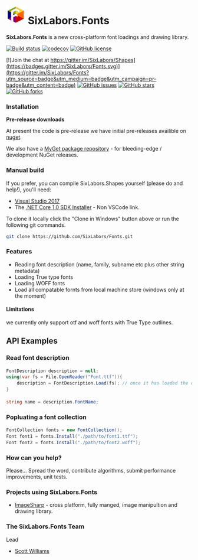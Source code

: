 
#  <img src="icons/icon.png" width="52" height="52" /> SixLabors.Fonts

**SixLabors.Fonts** is a new cross-platform font loadings and drawing library.

[![Build status](https://ci.appveyor.com/api/projects/status/i91ikeleqhco6nqt/branch/master?svg=true)](https://ci.appveyor.com/project/tocsoft/fonts/branch/master)
[![codecov](https://codecov.io/gh/SixLabors/Fonts/branch/master/graph/badge.svg)](https://codecov.io/gh/SixLabors/Fonts)
[![GitHub license](https://img.shields.io/badge/license-Apache%202-blue.svg)](https://raw.githubusercontent.com/SixLabors/Fonts/master/LICENSE)

[![Join the chat at https://gitter.im/SixLabors/Shapes](https://badges.gitter.im/SixLabors/Fonts.svg)](https://gitter.im/SixLabors/Fonts?utm_source=badge&utm_medium=badge&utm_campaign=pr-badge&utm_content=badge)
[![GitHub issues](https://img.shields.io/github/issues/SixLabors/Fonts.svg)](https://github.com/SixLabors/Fonts/issues)
[![GitHub stars](https://img.shields.io/github/stars/SixLabors/Fonts.svg)](https://github.com/SixLabors/Fonts/stargazers)
[![GitHub forks](https://img.shields.io/github/forks/SixLabors/Fonts.svg)](https://github.com/SixLabors/Fonts/network)


### Installation

**Pre-release downloads**

At present the code is pre-release we have initial pre-releases availible on [nuget](https://www.nuget.org/packages/SixLabors.Fonts/).

We also have a [MyGet package repository](https://www.myget.org/gallery/SixLabors) - for bleeding-edge / development NuGet releases.

### Manual build

If you prefer, you can compile SixLabors.Shapes yourself (please do and help!), you'll need:

- [Visual Studio 2017](https://www.visualstudio.com/en-us/news/releasenotes/vs2017-relnotes)
- The [.NET Core 1.0 SDK Installer](https://www.microsoft.com/net/core#windows) - Non VSCode link.

To clone it locally click the "Clone in Windows" button above or run the following git commands.

```bash
git clone https://github.com/SixLabors/Fonts.git
```

### Features
- Reading font description (name, family, subname etc plus other string metadata)
- Loading True type fonts
- Loading WOFF fonts
- Load all compatable fornts from local machine store (windows only at the moment)

#### Limitations
we currently only support otf and woff fonts with True Type outlines.

## API Examples

### Read font description

```c#
FontDescription description = null;
using(var fs = File.OpenReader("Font.ttf")){
    description = FontDescription.Load(fs); // once it has loaded the data the stream is no longer required and can be disposed off
}

string name = description.FontName;

```

### Popluating a font collection

```c#
FontCollection fonts = new FontCollection();
Font font1 = fonts.Install("./path/to/font1.ttf");
Font font2 = fonts.Install("./path/to/font2.woff");

```

### How can you help?

Please... Spread the word, contribute algorithms, submit performance improvements, unit tests. 

### Projects using SixLabors.Fonts

* [ImageSharp](https://github.com/jimBobSquarePants/ImageSharp) - cross platform, fully manged, image manipultion and drawing library.

### The SixLabors.Fonts Team

Lead
- [Scott Williams](https://github.com/tocsoft)